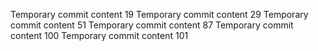 Temporary commit content 19
Temporary commit content 29
Temporary commit content 51
Temporary commit content 87
Temporary commit content 100
Temporary commit content 101

